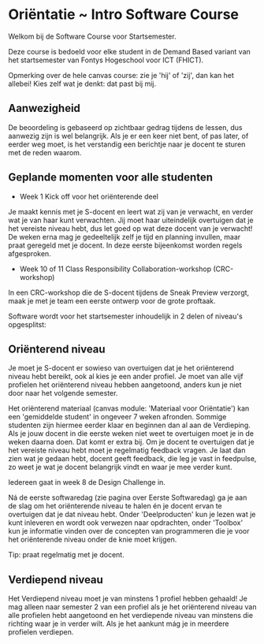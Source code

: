 # Oriëntatie ~ Intro Software Course
Welkom bij de Software Course voor Startsemester.

Deze course is bedoeld voor elke student in de Demand Based variant van het startsemester van Fontys Hogeschool voor ICT (FHICT).

Opmerking over de hele canvas course: zie je 'hij' of 'zij', dan kan het allebei! Kies zelf wat je denkt: dat past bij mij.

## Aanwezigheid

De beoordeling is gebaseerd op zichtbaar gedrag tijdens de lessen, dus aanwezig zijn is wel belangrijk. Als je er een keer niet bent, of pas later, of eerder weg moet, is het verstandig een berichtje naar je docent te sturen met de reden waarom.


## Geplande momenten voor alle studenten

- Week 1 Kick off voor het oriënterende deel

Je maakt kennis met je S-docent en leert wat zij van je verwacht, en verder wat je van haar kunt verwachten. Jij moet haar uiteindelijk overtuigen dat je het vereiste niveau hebt, dus let goed op wat deze docent van je verwacht! De weken erna mag je gedeeltelijk zelf je tijd en planning invullen, maar praat geregeld met je docent. In deze eerste bijeenkomst worden regels afgesproken.

- Week 10 of 11 Class Responsibility Collaboration-workshop (CRC-workshop)

In een CRC-workshop die de S-docent tijdens de Sneak Preview verzorgt, maak je met je team een eerste ontwerp voor de grote proftaak.


Software wordt voor het startsemester inhoudelijk in 2 delen of niveau's opgesplitst:  

## Oriënterend niveau

Je moet je S-docent er sowieso van overtuigen dat je het oriënterend niveau hebt bereikt, ook al kies je een ander profiel.
Je moet van alle vijf profielen het oriënterend niveau hebben aangetoond, anders kun je niet door naar het volgende semester.

Het oriënterend materiaal (canvas module: 'Materiaal voor Oriëntatie') kan een 'gemiddelde student' in ongeveer 7 weken afronden. Sommige studenten zijn hiermee eerder klaar en beginnen dan al aan de Verdieping. Als je jouw docent in die eerste weken niet weet te overtuigen moet je in de weken daarna doen. Dat komt er extra bij.
Om je docent te overtuigen dat je het vereiste niveau hebt moet je regelmatig feedback vragen.
Je laat dan zien wat je gedaan hebt, docent geeft feedback, die leg je vast in feedpulse,
zo weet je wat je docent belangrijk vindt en waar je mee verder kunt.


Iedereen gaat in week 8 de Design Challenge in.

Ná de eerste softwaredag (zie pagina over Eerste Softwaredag) ga je aan de slag om het oriënterende niveau te halen én je docent ervan te overtuigen dat je dat niveau hebt. Onder 'Deelproducten' kun je lezen wat je kunt inleveren en wordt ook verwezen naar opdrachten, onder 'Toolbox' kun je informatie vinden over de concepten van programmeren die je voor het oriënterende niveau onder de knie moet krijgen.

Tip: praat regelmatig met je docent. 


## Verdiepend niveau

Het Verdiepend niveau moet je van minstens 1 profiel hebben gehaald! Je mag alleen naar semester 2 van een profiel als je het oriënterend niveau van alle profielen hebt aangetoond en het verdiepende niveau van minstens die richting waar je in verder wilt. Als je het aankunt mág je in meerdere profielen verdiepen.
